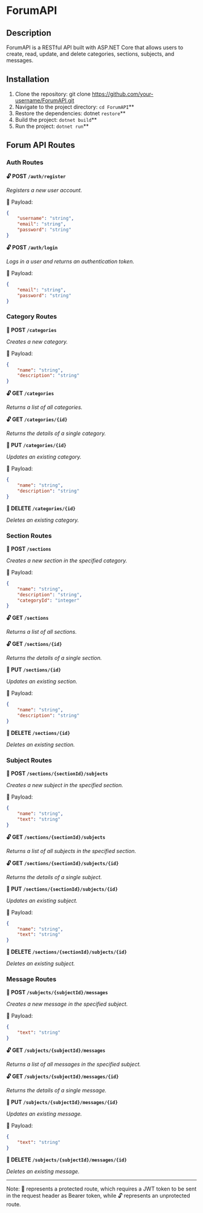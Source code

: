 # ForumAPI

## Description
ForumAPI is a RESTful API built with ASP.NET Core that allows users to create, read, update, and delete categories, sections, subjects, and messages.

## Installation
1. Clone the repository: git clone https://github.com/your-username/ForumAPI.git
2. Navigate to the project directory: `cd ForumAPI`**
3. Restore the dependencies: dotnet `restore`**
4. Build the project: `dotnet build`**
5. Run the project: `dotnet run`**

## Forum API Routes

### Auth Routes

**🔓 POST `/auth/register`**

*Registers a new user account.*

📄 Payload: 
```json
{
    "username": "string",
    "email": "string",
    "password": "string"
}
```
**🔓 POST `/auth/login`**

*Logs in a user and returns an authentication token.*

📄 Payload: 
```json
{
    "email": "string",
    "password": "string"
}
```

### Category Routes

**🔐 POST `/categories`**

*Creates a new category.*

📄 Payload: 
```json
{
    "name": "string",
    "description": "string"
}
```
**🔓 GET `/categories`**

*Returns a list of all categories.*

**🔓 GET `/categories/{id}`**

*Returns the details of a single category.*

**🔐 PUT `/categories/{id}`**

*Updates an existing category.*

📄 Payload: 
```json
{
    "name": "string",
    "description": "string"
}
```
**🔐 DELETE `/categories/{id}`**

*Deletes an existing category.*

### Section Routes

**🔐 POST `/sections`**

*Creates a new section in the specified category.*

📄 Payload: 
```json
{
    "name": "string",
    "description": "string",
    "categoryId": "integer"
}
```
**🔓 GET `/sections`**

*Returns a list of all sections.*

**🔓 GET `/sections/{id}`**

*Returns the details of a single section.*

**🔐 PUT `/sections/{id}`**

*Updates an existing section.*

📄 Payload: 
```json
{
    "name": "string",
    "description": "string"
}
```
**🔐 DELETE `/sections/{id}`**

*Deletes an existing section.*

### Subject Routes

**🔐 POST `/sections/{sectionId}/subjects`**

*Creates a new subject in the specified section.*

📄 Payload: 
```json
{
    "name": "string",
    "text": "string"
}
```
**🔓 GET `/sections/{sectionId}/subjects`**

*Returns a list of all subjects in the specified section.*

**🔓 GET `/sections/{sectionId}/subjects/{id}`**

*Returns the details of a single subject.*

**🔐 PUT `/sections/{sectionId}/subjects/{id}`**

*Updates an existing subject.*

📄 Payload: 
```json
{
    "name": "string",
    "text": "string"
}
```
**🔐 DELETE `/sections/{sectionId}/subjects/{id}`**

*Deletes an existing subject.*

### Message Routes

**🔐 POST `/subjects/{subjectId}/messages`**

*Creates a new message in the specified subject.*

📄 Payload: 
```json
{
    "text": "string"
}
```
**🔓 GET `/subjects/{subjectId}/messages`**

*Returns a list of all messages in the specified subject.*

**🔓 GET `/subjects/{subjectId}/messages/{id}`**

*Returns the details of a single message.*

**🔐 PUT `/subjects/{subjectId}/messages/{id}`**

*Updates an existing message.*

📄 Payload: 
```json
{
    "text": "string"
}
```
**🔐 DELETE `/subjects/{subjectId}/messages/{id}`**

*Deletes an existing message.*

---
Note: 🔐 represents a protected route, which requires a JWT token to be sent in the request header as Bearer token, while 🔓 represents an unprotected route.